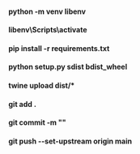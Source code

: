 #### python -m venv libenv
#### libenv\Scripts\activate
#### pip install -r requirements.txt

#### python setup.py sdist bdist_wheel  
#### twine upload dist/* 

#### git add .
#### git commit -m ""
#### git push --set-upstream origin main